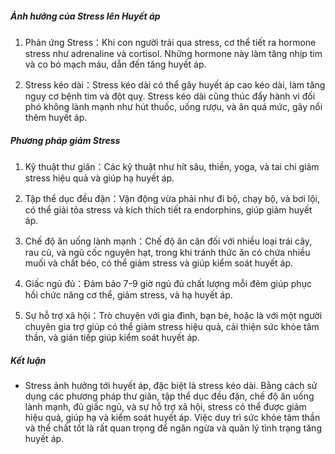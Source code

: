 ##### Ảnh hưởng của Stress lên Huyết áp

1. Phản ứng Stress：Khi con người trải qua stress, cơ thể tiết ra hormone stress như adrenaline và cortisol. Những hormone này làm tăng nhịp tim và co bó mạch máu, dẫn đến tăng huyết áp.

2. Stress kéo dài：Stress kéo dài có thể gây huyết áp cao kéo dài, làm tăng nguy cơ bệnh tim và đột quỵ. Stress kéo dài cũng thúc đẩy hành vi đối phó không lành mạnh như hút thuốc, uống rượu, và ăn quá mức, gây nổi thêm huyết áp.


##### Phương pháp giảm Stress

1. Kỹ thuật thư giãn：Các kỹ thuật như hít sâu, thiền, yoga, và tai chi giảm stress hiệu quả và giúp hạ huyết áp.

2. Tập thể dục đều đặn：Vận động vừa phải như đi bộ, chạy bộ, và bơi lội, có thể giải tỏa stress và kích thích tiết ra endorphins, giúp giảm huyết áp.

3. Chế độ ăn uống lành mạnh：Chế độ ăn cân đối với nhiều loại trái cây, rau củ, và ngũ cốc nguyên hạt, trong khi tránh thức ăn có chứa nhiều muối và chất béo, có thể giảm stress và giúp kiểm soát huyết áp.

4. Giấc ngủ đủ：Đảm bảo 7-9 giờ ngủ đủ chất lượng mỗi đêm giúp phục hồi chức năng cơ thể, giảm stress, và hạ huyết áp.

5. Sự hỗ trợ xã hội：Trò chuyện với gia đình, bạn bè, hoặc là với một người chuyên gia trợ giúp có thể giảm stress hiệu quả, cải thiện sức khỏe tâm thần, và gián tiếp giúp kiểm soát huyết áp.


##### Kết luận

* Stress ảnh hưởng tới huyết áp, đặc biệt là stress kéo dài. Bằng cách sử dụng các phương pháp thư giãn, tập thể dục đều đặn, chế độ ăn uống lành mạnh, đủ giấc ngủ, và sự hỗ trợ xã hội, stress có thể được giảm hiệu quả, giúp hạ và kiểm soát huyết áp. Việc duy trì sức khỏe tâm thần và thể chất tốt là rất quan trọng để ngăn ngừa và quản lý tình trạng tăng huyết áp.